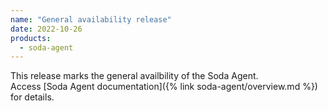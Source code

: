 ```yaml
---
name: "General availability release"
date: 2022-10-26
products:
  - soda-agent
---
```


This release marks the general availbility of the Soda Agent. <br />
Access [Soda Agent documentation]({% link soda-agent/overview.md %}) for details.